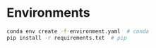 # Environments

```bash
conda env create -f environment.yaml  # conda
pip install -r requirements.txt  # pip
```

